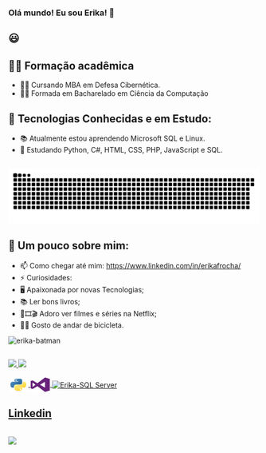 ### Olá mundo! Eu sou Erika! 👋 
## :smiley: 
##  👩‍🎓 Formação acadêmica

- 👩‍🎓 Cursando MBA em Defesa Cibernética.
- 👩‍🎓 Formada em Bacharelado em Ciência da Computação
  
## 🚀 Tecnologias Conhecidas e em Estudo:

- 📚 Atualmente estou aprendendo Microsoft SQL e Linux.
- 🌱 Estudando Python, C#, HTML, CSS, PHP, JavaScript e SQL.
  
##
 ![Snake animation](https://github.com/erikafrochati/erikafrochati/blob/main/github-contribution-grid-snake.svg)
##

## 👩 Um pouco sobre mim:
- 📫 Como chegar até mim: https://www.linkedin.com/in/erikafrocha/
- ⚡ Curiosidades:
- 🖥️ Apaixonada por novas Tecnologias;
- 📚 Ler bons livros;
- 🎥🎞️🎬 Adoro ver filmes e séries na Netflix;
- 🚴🚵 Gosto de andar de bicicleta.

<img align="top" alt="erika-batman" src="https://gifs.eco.br/wp-content/uploads/2022/07/gifs-do-batman-2.gif"><br>

 ##

 <div>
  <a href="https://github.com/erikafrochati">
  <img height="170em" src="https://github-readme-stats.vercel.app/api?username=erikafrochati&show_icons=true&theme=dark&include_all_commits=true&count_private=true"/>
  <img height="170em" src="https://github-readme-stats.vercel.app/api/top-langs/?username=erikafrochati&layout=compact&langs_count=16&theme=dark"/>
 </div>

<div style="display: inline_block"><br>
  <img align="center" alt="Erika-Python" height="30" width="40" src="https://raw.githubusercontent.com/devicons/devicon/master/icons/python/python-original.svg">
  <img align="center" alt="Erika-Visual Studio" height="30" width="40" src="https://github.com/devicons/devicon/blob/master/icons/visualstudio/visualstudio-plain.svg">
  <img align="center" alt="Erika-SQL Server"  "-" src="https://img.shields.io/badge/Microsoft_SQL_Server-CC2927?style=for-the-badge&logo=microsoft-sql-server&logoColor=white">
</div>



 ## Linkedin
<div style="display: inline_block"><br>
     <a href="https://www.linkedin.com/in/erikafrocha/" target="_blank"><img src="https://img.shields.io/badge/-LinkedIn-%230077B5?style=for-the-badge&logo=linkedin&logoColor=white" target="_blank"></a>
 </div>
     
